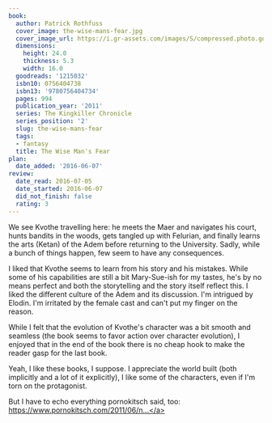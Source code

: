 ```yaml
---
book:
  author: Patrick Rothfuss
  cover_image: the-wise-mans-fear.jpg
  cover_image_url: https://i.gr-assets.com/images/S/compressed.photo.goodreads.com/books/1452624392l/1215032._SX98_.jpg
  dimensions:
    height: 24.0
    thickness: 5.3
    width: 16.0
  goodreads: '1215032'
  isbn10: 0756404738
  isbn13: '9780756404734'
  pages: 994
  publication_year: '2011'
  series: The Kingkiller Chronicle
  series_position: '2'
  slug: the-wise-mans-fear
  tags:
  - fantasy
  title: The Wise Man's Fear
plan:
  date_added: '2016-06-07'
review:
  date_read: 2016-07-05
  date_started: 2016-06-07
  did_not_finish: false
  rating: 3
---
```


We see Kvothe travelling here: he meets the Maer and navigates his court, hunts bandits in the woods, gets tangled up with Felurian, and finally learns the arts (Ketan) of the Adem before returning to the University. Sadly, while a bunch of things happen, few seem to have any consequences.

I liked that Kvothe seems to learn from his story and his mistakes. While some of his capabilities are still a bit Mary-Sue-ish for my tastes, he's by no means perfect and both the storytelling and the story itself reflect this. I liked the different culture of the Adem and its discussion. I'm intrigued by Elodin. I'm irritated by the female cast and can't put my finger on the reason.

While I felt that the evolution of Kvothe's character was a bit smooth and seamless (the book seems to favor action over character evolution), I enjoyed that in the end of the book there is no cheap hook to make the reader gasp for the last book.

Yeah, I like these books, I suppose. I appreciate the world built (both implicitly and a lot of it explicitly), I like some of the characters, even if I'm torn on the protagonist.

But I have to echo everything pornokitsch said, too: <a target="_blank" href="https://www.pornokitsch.com/2011/06/new-releases-the-wise-mans-fear-by-patrick-rothfuss.html" rel="nofollow">https://www.pornokitsch.com/2011/06/n...</a>
